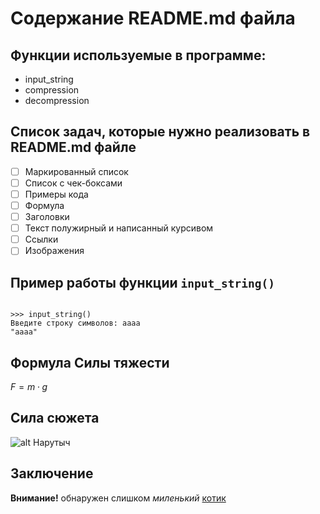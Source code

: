 # Содержание README.md файла
## Функции используемые в программе:
* input_string
* compression
* decompression
## Список задач, которые нужно реализовать в README.md файле
* [ ] Маркированный список
* [ ] Список с чек-боксами
* [ ] Примеры кода
* [ ] Формула
* [ ] Заголовки
* [ ] Текст полужирный и написанный курсивом
* [ ] Ссылки
* [ ] Изображения
## Пример работы функции ```input_string()```
```

>>> input_string()
Введите строку символов: aaaa
"aaaa"

```
## Формула Силы тяжести
$F = m ⋅ g$

## Сила сюжета
![alt Нарутыч](https://upload.wikimedia.org/wikipedia/ru/1/11/Naruto-manga.jpg)

## Заключение
**Внимание!** обнаружен слишком *миленький* [котик](https://www.youtube.com/watch?v=EiyhBrxCXJ8)

